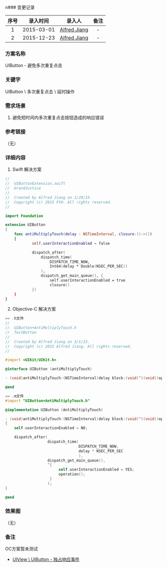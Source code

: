 n### 变更记录

| 序号 | 录入时间 | 录入人 | 备注 |
|:--------:|:--------:|:--------:|:--------:|
| 1 | 2015-03-01 | [Alfred Jiang](https://github.com/viktyz) | - |
| 2 | 2015-12-23 | [Alfred Jiang](https://github.com/viktyz) | - |

### 方案名称

UIButton - 避免多次重复点击

### 关键字

UIButton \ 多次重复点击 \ 延时操作

### 需求场景

1. 避免短时间内多次重复点击按钮造成的响应错误

### 参考链接
（无）

### 详细内容

1. Swift 解决方案
```swift
//
//  UIButtonExtension.swift
//  GrandJustice
//
//  Created by Alfred Jiang on 1/29/15.
//  Copyright (c) 2015 FYH. All rights reserved.
//

import Foundation

extension UIButton
{
    func antiMultiplyTouch(delay : NSTimeInterval, closure:()->())
    {
            self.userInteractionEnabled = false

            dispatch_after(
                dispatch_time(
                    DISPATCH_TIME_NOW,
                    Int64(delay * Double(NSEC_PER_SEC))
                ),
                dispatch_get_main_queue(), {
                    self.userInteractionEnabled = true
                    closure()
            })
    }
}
```

2. Objective-C 解决方案
```objective-c
== .h文件
//
//  UIButton+AntiMultiplyTouch.h
//  TestButton
//
//  Created by Alfred Jiang on 3/1/15.
//  Copyright (c) 2015 Alfred Jiang. All rights reserved.
//

#import <UIKit/UIKit.h>

@interface UIButton (antiMultiplyTouch)

- (void)antiMultiplyTouch:(NSTimeInterval)delay block:(void(^)(void))operation;

@end

== .m文件
#import "UIButton+AntiMultiplyTouch.h"

@implementation UIButton (AntiMultiplyTouch)

- (void)antiMultiplyTouch:(NSTimeInterval)delay block:(void(^)(void))operation
{
    self.userInteractionEnabled = NO;

    dispatch_after(
                   dispatch_time(
                                 DISPATCH_TIME_NOW,
                                 delay * NSEC_PER_SEC
                                 ),
                   dispatch_get_main_queue(),
                   ^{
                        self.userInteractionEnabled = YES;
                        operation();
                    }
                   );
}

@end
```

### 效果图
（无）

### 备注
OC方案暂未测试

* [UIView \ UIButton - 独占响应事件](Note_00007_20151218.md)
